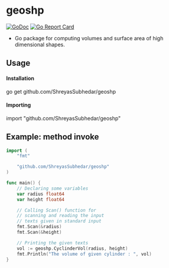 # geoshp
[![GoDoc](https://godoc.org/github.com/ShreyasSubhedar/geoshp?status.svg)](https://godoc.org/github.com/ShreyasSubhedar/geoshp)
[![Go Report Card](https://goreportcard.com/badge/github.com/ShreyasSubhedar/geoshp)](https://goreportcard.com/report/github.com/ShreyasSubhedar/geoshp)
- Go package for computing volumes and surface area of  high dimensional shapes.

## Usage
#### Installation
go get github.com/ShreyasSubhedar/geoshp
#### Importing
import "github.com/ShreyasSubhedar/geoshp"

## Example: method invoke
```go
import (
	"fmt"

	"github.com/ShreyasSubhedar/geoshp"
)

func main() {
	// Declaring some variables
	var radius float64
	var height float64

	// Calling Scan() function for
	// scanning and reading the input
	// texts given in standard input
	fmt.Scan(&radius)
	fmt.Scan(&height)

	// Printing the given texts
	vol := geoshp.CyclinderVol(radius, height)
	fmt.Println("The volume of given cylinder : ", vol)
}

```
